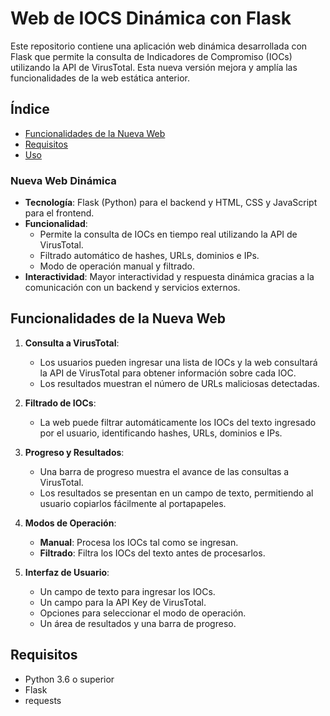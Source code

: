 # Web de IOCS Dinámica con Flask

Este repositorio contiene una aplicación web dinámica desarrollada con Flask que permite la consulta de Indicadores de Compromiso (IOCs) utilizando la API de VirusTotal. Esta nueva versión mejora y amplía las funcionalidades de la web estática anterior.

## Índice

- [Funcionalidades de la Nueva Web](#funcionalidades-de-la-nueva-web)
- [Requisitos](#requisitos)
- [Uso](#uso)



### Nueva Web Dinámica

- **Tecnología**: Flask (Python) para el backend y HTML, CSS y JavaScript para el frontend.
- **Funcionalidad**: 
  - Permite la consulta de IOCs en tiempo real utilizando la API de VirusTotal.
  - Filtrado automático de hashes, URLs, dominios e IPs.
  - Modo de operación manual y filtrado.
- **Interactividad**: Mayor interactividad y respuesta dinámica gracias a la comunicación con un backend y servicios externos.

## Funcionalidades de la Nueva Web

1. **Consulta a VirusTotal**: 
   - Los usuarios pueden ingresar una lista de IOCs y la web consultará la API de VirusTotal para obtener información sobre cada IOC.
   - Los resultados muestran el número de URLs maliciosas detectadas.

2. **Filtrado de IOCs**:
   - La web puede filtrar automáticamente los IOCs del texto ingresado por el usuario, identificando hashes, URLs, dominios e IPs.

3. **Progreso y Resultados**:
   - Una barra de progreso muestra el avance de las consultas a VirusTotal.
   - Los resultados se presentan en un campo de texto, permitiendo al usuario copiarlos fácilmente al portapapeles.

4. **Modos de Operación**:
   - **Manual**: Procesa los IOCs tal como se ingresan.
   - **Filtrado**: Filtra los IOCs del texto antes de procesarlos.

5. **Interfaz de Usuario**:
   - Un campo de texto para ingresar los IOCs.
   - Un campo para la API Key de VirusTotal.
   - Opciones para seleccionar el modo de operación.
   - Un área de resultados y una barra de progreso.

## Requisitos

- Python 3.6 o superior
- Flask
- requests
